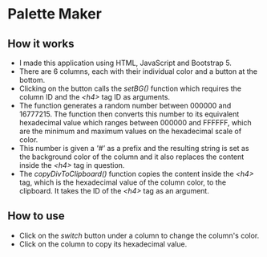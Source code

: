 # Palette Maker

## How it works
* I made this application using HTML, JavaScript and Bootstrap 5. 
* There are 6 columns, each with their individual color and a button at the bottom. 
* Clicking on the button calls the _setBG()_ function which requires the column ID and the _\<h4\>_ tag ID as arguments.
* The function generates a random number between 000000 and 16777215. The function then converts this number to its equivalent hexadecimal value which ranges between 000000 and FFFFFF, which are the minimum and maximum values on the hexadecimal scale of color.
* This number is given a _'#'_ as a prefix and the resulting string is set as the background color of the column and it also replaces the content inside the _\<h4\>_ tag in question.
* The _copyDivToClipboard()_ function copies the content inside the _\<h4\>_ tag, which is the hexadecimal value of the column color, to the clipboard. It takes the ID of the _\<h4\>_ tag as an argument.

## How to use
* Click on the _switch_ button under a column to change the column's color.
* Click on the column to copy its hexadecimal value.